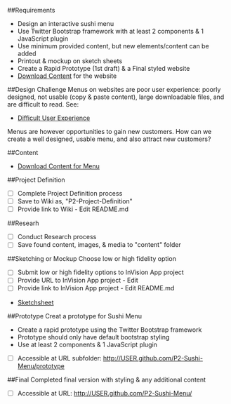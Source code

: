 ##Requirements
* Design an interactive sushi menu
* Use Twitter Bootstrap framework with at least 2 components & 1 JavaScript plugin
* Use minimum provided content, but new elements/content can be added
* Printout & mockup on sketch sheets
* Create a Rapid Prototype (1st draft) & a Final styled website
* [Download Content](https://www.dropbox.com/s/x2cd9bxgarzk41a/Project-2-Sushi-Menu-Content.pdf) for the website

##Design Challenge
Menus on websites are poor user experience: poorly designed, not usable (copy & paste content), large downloadable files, and are difficult to read. See:

* [Difficult User Experience](http://www.sushimarubellevue.com/menu_gallery/menu.html)

Menus are however opportunities to gain new customers. How can we create a well designed, usable menu, and also attract new customers? 

##Content
* [Download Content for Menu](https://www.dropbox.com/s/x2cd9bxgarzk41a/Project-2-Sushi-Menu-Content.pdf)

##Project Definition
* [ ] Complete Project Definition process
* [ ] Save to Wiki as, "P2-Project-Definition"
* [ ] Provide link to Wiki - Edit README.md

##Researh
* [ ] Conduct Research process
* [ ] Save found content, images, & media to "content" folder

##Sketching or Mockup
Choose low or high fidelity option
* [ ] Submit low or high fidelity options to InVision App project
* [ ] Provide URL to InVision App project - Edit
* [ ] Provide link to InVision App project - Edit README.md
* [Sketchsheet](https://www.dropbox.com/s/5coil7b8s7zcge2/Wireframe-Sketchsheet-Desktop.pdf)

##Prototype
Creat a prototype for Sushi Menu
* Create a rapid prototype using the Twitter Bootstrap framework
* Prototype should only have default bootstrap styling
* Use at least 2 components & 1 JavaScript plugin
* [ ] Accessible at URL subfolder: http://USER.github.com/P2-Sushi-Menu/prototype

##Final 
Completed final version with styling & any additional content 
* [ ] Accessible at URL: http://USER.github.com/P2-Sushi-Menu/

